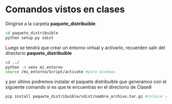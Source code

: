# Comandos vistos en clases 

Dirigirse a la carpeta **paquete_distribuible**:

```bash
cd paquete_distribuible
python setup.py sdist
```

Luego se tendrá que crear un entorno virtual y activarlo, recuerden salir del directorio **paquete_distribuible**
```bash
cd ../
python -m venv mi_entorno
source /mi_entorno/Script/activate #para windows
```
y por último podremos instalar el paquete distribuible que generamos con el siguiente comando si es que te encuentras en el directorio de Clase8
```bash
pip install paquete_distribuible/sdist/nombre_archivo.tar.gz #colocar el nombre correcto del archivo tar.gz generado
```
